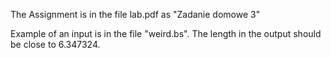 The Assignment is in the file lab.pdf as "Zadanie domowe 3"

Example of an input is in the file "weird.bs". The length in the output should be close to 6.347324.
